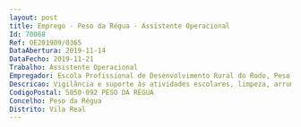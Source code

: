 ```yaml
--- 
layout: post
title: Emprego - Peso da Régua - Assistente Operacional
Id: 70068
Ref: OE201909/0365
DataAbertura: 2019-11-14
DataFecho: 2019-11-21
Trabalho: Assistente Operacional
Empregador: Escola Profissional de Desenvolvimento Rural do Rodo, Peso da Régua
Descricao: Vigilância e suporte às atividades escolares, limpeza, arrumação, conservação e correta utilização das instalações e equipamentos.
CodigoPostal: 5050-092 PESO DA RÉGUA
Concelho: Peso da Régua
Distrito: Vila Real
--- 
```

